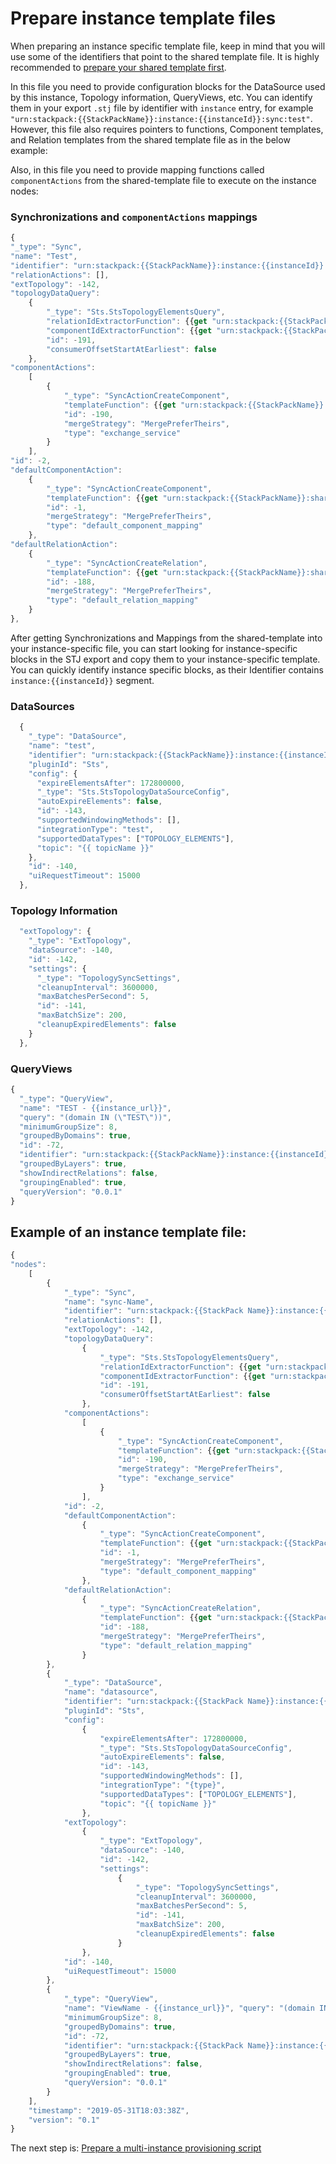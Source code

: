 # Prepare instance template files

When preparing an instance specific template file, keep in mind that you will use some of the identifiers that point to the shared template file. It is highly recommended to [prepare your shared template first](prepare_shared_template.md).

In this file you need to provide configuration blocks for the DataSource used by this instance, Topology information, QueryViews, etc. You can identify them in your export `.stj` file by identifier with `instance` entry, for example `"urn:stackpack:{{StackPackName}}:instance:{{instanceId}}:sync:test"`. However, this file also requires pointers to functions, Component templates, and Relation templates from the shared template file as in the below example:

Also, in this file you need to provide mapping functions called `componentActions` from the shared-template file to execute on the instance nodes:

### Synchronizations and `componentActions` mappings

```javascript
{
"_type": "Sync",
"name": "Test",
"identifier": "urn:stackpack:{{StackPackName}}:instance:{{instanceId}}:sync:test",
"relationActions": [],
"extTopology": -142, 
"topologyDataQuery": 
    {
        "_type": "Sts.StsTopologyElementsQuery", 
        "relationIdExtractorFunction": {{get "urn:stackpack:{{StackPack name}}:shared:idextractor-function:test-relation-id-extractor"}},
        "componentIdExtractorFunction": {{get "urn:stackpack:{{StackPack name}}:shared:idextractor-function:test-component-id-extractor"}},
        "id": -191,
        "consumerOffsetStartAtEarliest": false
    },
"componentActions":
    [
        {
            "_type": "SyncActionCreateComponent",
            "templateFunction": {{get "urn:stackpack:{{StackPackName}}:shared:component-template-function:exchange-service-template"}},
            "id": -190,
            "mergeStrategy": "MergePreferTheirs",
            "type": "exchange_service"
        }
    ],
"id": -2,
"defaultComponentAction":
    {
        "_type": "SyncActionCreateComponent",
        "templateFunction": {{get "urn:stackpack:{{StackPackName}}:shared:component-template-function:exchange-component-template"}},
        "id": -1,
        "mergeStrategy": "MergePreferTheirs",
        "type": "default_component_mapping"
    },
"defaultRelationAction":
    {
        "_type": "SyncActionCreateRelation",
        "templateFunction": {{get "urn:stackpack:{{StackPackName}}:shared:relation-template-function:test-relation-template"}},
        "id": -188,
        "mergeStrategy": "MergePreferTheirs",
        "type": "default_relation_mapping"
    }
},
```

After getting Synchronizations and Mappings from the shared-template into your instance-specific file, you can start looking for instance-specific blocks in the STJ export and copy them to your instance-specific template. You can quickly identify instance specific blocks, as their Identifier contains `instance:{{instanceId}}` segment.

### DataSources

```javascript
  {
    "_type": "DataSource",
    "name": "test",
    "identifier": "urn:stackpack:{{StackPackName}}:instance:{{instanceId}}:data-source:test",
    "pluginId": "Sts",
    "config": {
      "expireElementsAfter": 172800000,
      "_type": "Sts.StsTopologyDataSourceConfig",
      "autoExpireElements": false,
      "id": -143,
      "supportedWindowingMethods": [],
      "integrationType": "test",
      "supportedDataTypes": ["TOPOLOGY_ELEMENTS"],
      "topic": "{{ topicName }}"
    },
    "id": -140,
    "uiRequestTimeout": 15000
  },
```

### Topology Information

```javascript
  "extTopology": {
    "_type": "ExtTopology",
    "dataSource": -140,
    "id": -142,
    "settings": {
      "_type": "TopologySyncSettings",
      "cleanupInterval": 3600000,
      "maxBatchesPerSecond": 5,
      "id": -141,
      "maxBatchSize": 200,
      "cleanupExpiredElements": false
    }
  },
```

### QueryViews

```javascript
{
  "_type": "QueryView",
  "name": "TEST - {{instance_url}}",
  "query": "(domain IN (\"TEST\"))",
  "minimumGroupSize": 8,
  "groupedByDomains": true,
  "id": -72,
  "identifier": "urn:stackpack:{{StackPackName}}:instance:{{instanceId}}:query-view:test",
  "groupedByLayers": true,
  "showIndirectRelations": false,
  "groupingEnabled": true,
  "queryVersion": "0.0.1"
}
```

## Example of an instance template file:

```javascript
{
"nodes":
    [
        {
            "_type": "Sync",
            "name": "sync-Name",
            "identifier": "urn:stackpack:{{StackPack Name}}:instance:{{instanceId}}:sync:{{sync-name}}",
            "relationActions": [],
            "extTopology": -142,
            "topologyDataQuery":
                {
                    "_type": "Sts.StsTopologyElementsQuery",
                    "relationIdExtractorFunction": {{get "urn:stackpack:{{StackPack Name}}:shared:idextractor-function:relation-id-extractor"}},
                    "componentIdExtractorFunction": {{get "urn:stackpack:{{StackPack Name}}:shared:idextractor-function:component-id-extractor"}},
                    "id": -191,
                    "consumerOffsetStartAtEarliest": false
                },
            "componentActions":
                [
                    {
                        "_type": "SyncActionCreateComponent",
                        "templateFunction": {{get "urn:stackpack:{{StackPack Name}}:shared:component-template-function:exchange-service-template"}},
                        "id": -190,
                        "mergeStrategy": "MergePreferTheirs",
                        "type": "exchange_service"
                    }
                ],
            "id": -2,
            "defaultComponentAction":
                {
                    "_type": "SyncActionCreateComponent",
                    "templateFunction": {{get "urn:stackpack:{{StackPack Name}}:shared:component-template-function:exchange-component-template"}},
                    "id": -1,
                    "mergeStrategy": "MergePreferTheirs",
                    "type": "default_component_mapping"
                },
            "defaultRelationAction":
                {
                    "_type": "SyncActionCreateRelation",
                    "templateFunction": {{get "urn:stackpack:{{StackPack Name}}:shared:relation-template-function:relation-template"}},
                    "id": -188,
                    "mergeStrategy": "MergePreferTheirs",
                    "type": "default_relation_mapping"
                }
        },
        {
            "_type": "DataSource",
            "name": "datasource",
            "identifier": "urn:stackpack:{{StackPack Name}}:instance:{{instanceId}}:data-source:{{datasource}}",
            "pluginId": "Sts",
            "config":
                {
                    "expireElementsAfter": 172800000,
                    "_type": "Sts.StsTopologyDataSourceConfig",
                    "autoExpireElements": false,
                    "id": -143,
                    "supportedWindowingMethods": [],
                    "integrationType": "{type}",
                    "supportedDataTypes": ["TOPOLOGY_ELEMENTS"],
                    "topic": "{{ topicName }}"
                },
            "extTopology":
                {
                    "_type": "ExtTopology",
                    "dataSource": -140,
                    "id": -142,
                    "settings":
                        {
                            "_type": "TopologySyncSettings",
                            "cleanupInterval": 3600000,
                            "maxBatchesPerSecond": 5,
                            "id": -141,
                            "maxBatchSize": 200,
                            "cleanupExpiredElements": false
                        }
                },
            "id": -140,
            "uiRequestTimeout": 15000
        },
        {
            "_type": "QueryView",
            "name": "ViewName - {{instance_url}}", "query": "(domain IN (\"TEST\"))",
            "minimumGroupSize": 8,
            "groupedByDomains": true,
            "id": -72,
            "identifier": "urn:stackpack:{{StackPack Name}}:instance:{{instanceId}}:query-view:test",
            "groupedByLayers": true,
            "showIndirectRelations": false,
            "groupingEnabled": true,
            "queryVersion": "0.0.1"
        }
    ],
    "timestamp": "2019-05-31T18:03:38Z",
    "version": "0.1"
}
```

The next step is: [Prepare a multi-instance provisioning script](prepare_multi-instance_provisioning_script.md)

